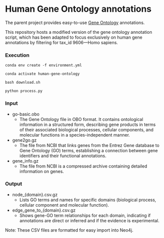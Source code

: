 # Human Gene Ontology annotations

The parent project provides easy-to-use [Gene Ontology](http://geneontology.org/) annotations.

This repository hosts a modified version of the gene ontology annotation script, which has been adapted to focus exclusively on human gene annotations by filtering for tax_id 9606—Homo sapiens.

### Execution

```
conda env create -f environment.yml 

conda activate human-gene-ontology

bash download.sh

python process.py
```

### Input

- go-basic.obo
  - The Gene Ontology file in OBO format. It contains ontological information in a structured form, describing gene products in terms of their associated biological processes, cellular components, and molecular functions in a species-independent manner.
- gene2go.gz
  - The file from NCBI that links genes from the Entrez Gene database to Gene Ontology (GO) terms, establishing a connection between gene identifiers and their functional annotations.
- gene_info.gz
  - The file from NCBI is a compressed archive containing detailed information on genes.

### Output

- node_{domain}.csv.gz
  - Lists GO terms and names for specific domains (biological process, cellular component and molecular function).
- edge_gene_to_{domain}.csv.gz
  - Shows gene-GO term relationships for each domain, indicating if annotations are direct or inferred and if the evidence is experimental.

Note: These CSV files are formatted for easy import into Neo4j.